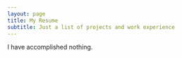 ```yaml
---
layout: page
title: My Resume
subtitle: Just a list of projects and work experience
---
```


I have accomplished nothing.